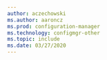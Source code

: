 ```yaml
---
author: aczechowski
ms.author: aaroncz
ms.prod: configuration-manager
ms.technology: configmgr-other
ms.topic: include
ms.date: 03/27/2020
---
```


